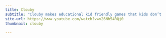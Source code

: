 ```yaml
---
title: Clouby
subtitle: "Clouby makes educational kid friendly games that kids don’t realize are educational. We strive to bring a sense of adventure and discovery to all of our users while providing parents with a sense of relief."
site-url: https://www.youtube.com/watch?v=v26Nh54RQj0
thumbnail: clouby

---
```

